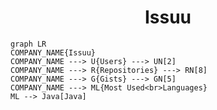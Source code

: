 <h1 align="center">Issuu</h1>

```mermaid
graph LR
COMPANY_NAME{Issuu}
COMPANY_NAME ---> U{Users} ---> UN[2]
COMPANY_NAME ---> R{Repositories} ---> RN[8]
COMPANY_NAME ---> G{Gists} ---> GN[5]
COMPANY_NAME ---> ML{Most Used<br>Languages}
ML --> Java[Java]
```
